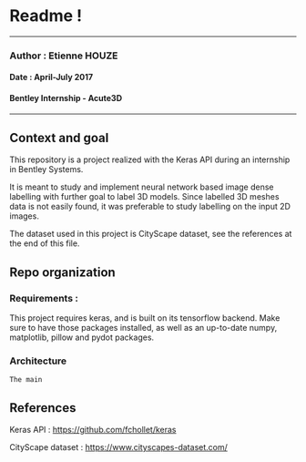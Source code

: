 # Readme !


---
### Author : Etienne HOUZE
#### Date : April-July 2017
#### Bentley Internship - Acute3D
---
## Context and goal
This repository is a project realized with the Keras API during an internship in Bentley Systems.

It is meant to study and implement neural network based image dense labelling with further goal to label 3D models. Since labelled 3D meshes data is not easily found, it was preferable to study labelling on the input 2D images.

The dataset used in this project is CityScape dataset, see the references at the end of this file.

## Repo organization
### Requirements :
This project requires keras, and is built on its tensorflow backend. Make sure to have those packages installed, as well as an up-to-date numpy, matplotlib, pillow and pydot packages.

### Architecture
    The main

## References

Keras API : https://github.com/fchollet/keras

CityScape dataset : https://www.cityscapes-dataset.com/